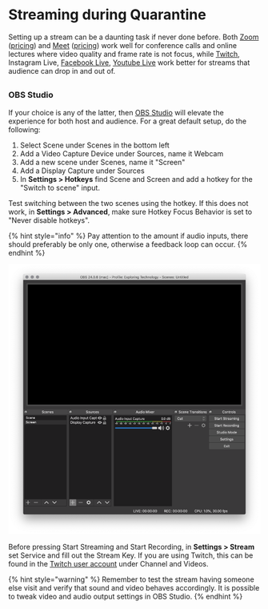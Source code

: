 # Streaming during Quarantine

Setting up a stream can be a daunting task if never done before. Both [Zoom](https://zoom.us/) \([pricing](https://zoom.us/pricing)\) and [Meet](https://meet.google.com/?authuser=1) \([pricing](https://gsuite.google.com/pricing.html)\) work well for conference calls and online lectures where video quality and frame rate is not focus, while [Twitch](https://www.twitch.tv/), Instagram Live, [Facebook Live](https://www.facebook.com/facebookmedia/solutions/facebook-live), [Youtube Live](https://studio.youtube.com/) work better for streams that audience can drop in and out of.

## 

### OBS Studio

If your choice is any of the latter, then [OBS Studio](https://obsproject.com/)  will elevate the experience for both host and audience. For a great default setup, do the following:

1. Select Scene under Scenes in the bottom left
2. Add a Video Capture Device under Sources, name it Webcam
3. Add a new scene under Scenes, name it "Screen"
4. Add a Display Capture under Sources
5. In **Settings &gt; Hotkeys** find Scene and Screen and add a hotkey for the "Switch to scene" input. 

Test switching between the two scenes using the hotkey. If this does not work, in **Settings &gt; Advanced**, make sure Hotkey Focus Behavior is set to "Never disable hotkeys".

{% hint style="info" %}
Pay attention to the amount if audio inputs, there should preferably be only one, otherwise a feedback loop can occur.
{% endhint %}

![](../.gitbook/assets/obs-studio%20%281%29.png)

Before pressing Start Streaming and Start Recording, in **Settings &gt; Stream** set Service and fill out the Stream Key. If you are using Twitch, this can be found in the [Twitch user account](https://www.twitch.tv/settings/profile) under Channel and Videos.

{% hint style="warning" %}
Remember to test the stream having someone else visit and verify that sound and video behaves accordingly. It is possible to tweak video and audio output settings in OBS Studio.
{% endhint %}

